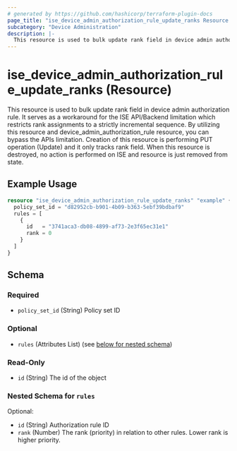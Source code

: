 ```yaml
---
# generated by https://github.com/hashicorp/terraform-plugin-docs
page_title: "ise_device_admin_authorization_rule_update_ranks Resource - terraform-provider-ise"
subcategory: "Device Administration"
description: |-
  This resource is used to bulk update rank field in device admin authorization rule. It serves as a workaround for the ISE API/Backend limitation which restricts rank assignments to a strictly incremental sequence. By utilizing this resource and device_admin_authorization_rule resource, you can bypass the APIs limitation. Creation of this resource is performing PUT operation (Update) and it only tracks rank field. When this resource is destroyed, no action is performed on ISE and resource is just removed from state.
---
```


# ise_device_admin_authorization_rule_update_ranks (Resource)

This resource is used to bulk update rank field in device admin authorization rule. It serves as a workaround for the ISE API/Backend limitation which restricts rank assignments to a strictly incremental sequence. By utilizing this resource and device_admin_authorization_rule resource, you can bypass the APIs limitation. Creation of this resource is performing PUT operation (Update) and it only tracks rank field. When this resource is destroyed, no action is performed on ISE and resource is just removed from state.

## Example Usage

```terraform
resource "ise_device_admin_authorization_rule_update_ranks" "example" {
  policy_set_id = "d82952cb-b901-4b09-b363-5ebf39bdbaf9"
  rules = [
    {
      id   = "3741aca3-db08-4899-af73-2e3f65ec31e1"
      rank = 0
    }
  ]
}
```

<!-- schema generated by tfplugindocs -->
## Schema

### Required

- `policy_set_id` (String) Policy set ID

### Optional

- `rules` (Attributes List) (see [below for nested schema](#nestedatt--rules))

### Read-Only

- `id` (String) The id of the object

<a id="nestedatt--rules"></a>
### Nested Schema for `rules`

Optional:

- `id` (String) Authorization rule ID
- `rank` (Number) The rank (priority) in relation to other rules. Lower rank is higher priority.
